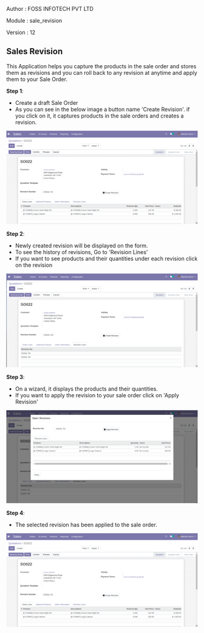 
Author : FOSS INFOTECH PVT LTD

Module : sale\_revision

Version : 12

<h2>Sales Revision</h2>

<p>This Application helps you capture the products in the sale order and stores them as revisions and you can roll back to any revision at anytime and apply them to your Sale Order.  </p>

<b>Step 1</b>:<p class="oe_mt32">
            <ul>
                <li>Create a draft Sale Order</li>
                <li>As you can see in the below image a button name 'Create Revision'. if you click on it, it captures products in the sale orders and creates a revision.</li>
            </ul>
        </p>
<img src="static/description/rev1.png">

<b>Step 2</b>:<p class="oe_mt32">
            <ul>
                <li>Newly created revision will be displayed on the form.</li>
                <li>To see the history of revisions, Go to 'Revision Lines'</li>
                <li>If you want to see products and their quantities under each revision
                click on the revision</li>
            </ul>
        </p>
<img src="static/description/rev2.png">

<b>Step 3</b>:<p class="oe_mt32">
            <ul>
                <li>On a wizard, it displays the products and their quantities.</li>
                <li>If you want to apply the revision to your sale order click on 'Apply Revision'</li>
            </ul>
        </p>
<img src="static/description/rev3.png">

<b>Step 4</b>:<p class="oe_mt32">
            <ul>
                <li>The selected revision has been applied to the sale order.
                </li>
            </ul>
        </p>
<img src="static/description/rev1.png">